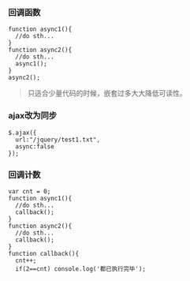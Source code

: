 ### 回调函数

```
function async1(){
  //do sth...
}
function async2(){
  //do sth...
  async1();
}
async2();
```

> 只适合少量代码的时候，嵌套过多大大降低可读性。

### ajax改为同步

```
$.ajax({
  url:"/jquery/test1.txt",
  async:false
});
```

### 回调计数

```
var cnt = 0;
function async1(){
  //do sth...
  callback();
}
function async2(){
  //do sth...
  callback();
}
function callback(){
  cnt++;
  if(2==cnt) console.log('都已执行完毕');
```



